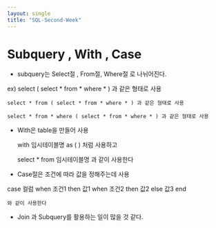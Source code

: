 ```yaml
---
layout: single
title: "SQL-Second-Week"
---
```


# Subquery , With , Case 

- subquery는 Select절 , From절, Where절 로 나뉘어진다.

ex) select ( select * from * where * ) 과 같은 형태로 사용

    select * from ( select * from * where * ) 과 같은 형태로 사용

    select * from * where ( select * from * where * ) 과 같은 형태로 사용

- With은 table을 만들어 사용
  
  with 임시테이블명 as ( ) 처럼 사용하고 

  select * from 임시테이블명 과 같이 사용한다

- Case절은 조건에 따라 값을 정해주는데 사용

case 컬럼 
    when 조건1 then 값1
    when 조건2 then 값2
    else 값3
    end

    와 같이 사용한다


- Join 과 Subquery를 활용하는 일이 많을 것 같다.
